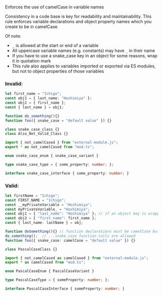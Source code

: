 Enforces the use of camelCase in variable names

Consistency in a code base is key for readability and maintainability.  This rule
enforces variable declarations and object property names which you create to be
in camelCase.

Of note:

* `_` is allowed at the start or end of a variable
* All uppercase variable names (e.g. constants) may have `_` in their name
* If you have to use a snake_case key in an object for some reasons, wrap it in quotation mark
* This rule also applies to variables imported or exported via ES modules, but not to object properties of those variables

### Invalid:

```typescript
let first_name = "Ichigo";
const obj1 = { last_name: "Hoshimiya" };
const obj2 = { first_name };
const { last_name } = obj1;

function do_something(){}
function foo({ snake_case = "default value" }) {}

class snake_case_class {}
class Also_Not_Valid_Class {}

import { not_camelCased } from "external-module.js";
export * as not_camelCased from "mod.ts";

enum snake_case_enum { snake_case_variant }

type snake_case_type = { some_property: number; };

interface snake_case_interface { some_property: number; }
```

### Valid:

```typescript
let firstName = "Ichigo";
const FIRST_NAME = "Ichigo";
const __myPrivateVariable = "Hoshimiya";
const myPrivateVariable_ = "Hoshimiya";
const obj1 = { "last_name": "Hoshimiya" }; // if an object key is wrapped in quotation mark, then it's valid
const obj2 = { "first_name": first_name };
const { last_name: lastName } = obj;

function doSomething(){} // function declarations must be camelCase but...
do_something();  // ...snake_case function calls are allowed
function foo({ snake_case: camelCase = "default value" }) {}

class PascalCaseClass {}

import { not_camelCased as camelCased } from "external-module.js";
export * as camelCased from "mod.ts";

enum PascalCaseEnum { PascalCaseVariant }

type PascalCaseType = { someProperty: number; };

interface PascalCaseInterface { someProperty: number; }
```
